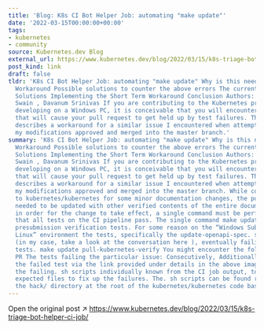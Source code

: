 ```yaml
---
title: 'Blog: K8s CI Bot Helper Job: automating "make update"'
date: '2022-03-15T00:00:00+00:00'
tags:
- kubernetes
- community
source: Kubernetes.dev Blog
external_url: https://www.kubernetes.dev/blog/2022/03/15/k8s-triage-bot-helper-ci-job/
post_kind: link
draft: false
tldr: 'K8s CI Bot Helper Job: automating "make update" Why is this needed? Potential
  Workaround Possible solutions to counter the above errors The current situation
  Solutions Implementing the Short Term Workaround Conclusion Authors: Subhasmita
  Swain , Davanum Srinivas If you are contributing to the Kubernetes project and are
  developing on a Windows PC, it is conceivable that you will encounter certain issues
  that will cause your pull request to get held up by test failures. This article
  describes a workaround for a similar issue I encountered when attempting to have
  my modifications approved and merged into the master branch.'
summary: 'K8s CI Bot Helper Job: automating "make update" Why is this needed? Potential
  Workaround Possible solutions to counter the above errors The current situation
  Solutions Implementing the Short Term Workaround Conclusion Authors: Subhasmita
  Swain , Davanum Srinivas If you are contributing to the Kubernetes project and are
  developing on a Windows PC, it is conceivable that you will encounter certain issues
  that will cause your pull request to get held up by test failures. This article
  describes a workaround for a similar issue I encountered when attempting to have
  my modifications approved and merged into the master branch. While contributing
  to kubernetes/kubernetes for some minor documentation changes, the pushed changes
  needed to be updated with other verified contents of the entire documentation. So,
  in order for the change to take effect, a single command must be performed to ensure
  that all tests on the CI pipeline pass. The single command make update runs all
  presubmission verification tests. For some reason on the “Windows Subsystem for
  Linux” environment the tests, specifically the update-openapi-spec. sh script, failed
  (in my case, take a look at the conversation here ), eventually failing the pull-kubernetes-verify
  tests. make update pull-kubernetes-verify You might encounter the following on your
  PR The tests failing the particular issue: Consecutively, Additionally one can check
  the failed test via the link provided under details in the above image. link Run
  the failing. sh scripts individually known from the CI job output, to generate the
  expected files to fix up the failures. The. sh scripts can be found residing under
  the hack/ directory at the root of the kubernetes/kubernetes code base.'
---
```

Open the original post ↗ https://www.kubernetes.dev/blog/2022/03/15/k8s-triage-bot-helper-ci-job/
